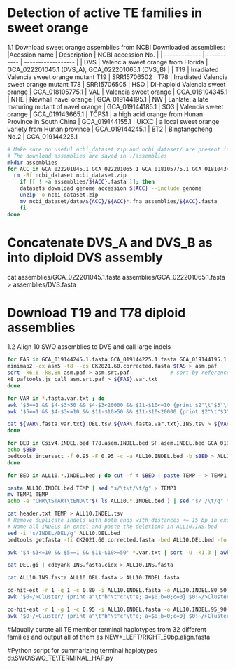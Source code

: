 # Detection of active TE families in sweet orange
1.1 Download sweet orange assemblies from NCBI
Downloaded assemblies:
|Acession name	| Description	| NCBI accession No. |
| ------------- | ----------- | ------------------ |
| DVS	| Valencia sweet orange from Florida | GCA_022201045.1 (DVS_A), GCA_022201065.1 (DVS_B) |
| T19	| Irradiated Valencia sweet orange mutant T19	| SRR15706502
| T78	| Irradiated Valencia sweet orange mutant T78	| SRR15706505
| HSO	| Di-haploid Valencia sweet orange	| GCA_018105775.1
| VAL	| Valencia sweet orange	| GCA_018104345.1
| NHE	| Newhall navel orange	| GCA_019144195.1
| NW	| Lanlate: a late maturing mutant of navel orange	| GCA_019144185.1
| SO3	| Valencia sweet orange	| GCA_019143665.1
| TCPS1	| a high acid orange from Hunan Province in South China	| GCA_019144155.1
| UKXC	| a local sweet orange variety from Hunan province |	GCA_019144245.1
| BT2	| Bingtangcheng No.2	| GCA_019144225.1

```bash
# Make sure no useful ncbi_dataset.zip and ncbi_dataset/ are present in current working dir
# The download assemblies are saved in ./assemblies
mkdir assemblies
for ACC in GCA_022201045.1 GCA_022201065.1 GCA_018105775.1 GCA_018104345.1 GCA_019144195.1 GCA_019144185.1 GCA_019143665.1 GCA_019144155.1 GCA_019144245.1 GCA_019144225.1 ; do
  rm -Rf ncbi_dataset ncbi_dataset.zip
    if [[ ! -a assemblies/${ACC}.fasta ]]; then
    datasets download genome accession ${ACC} --include genome
    unzip -o ncbi_dataset.zip
    mv ncbi_dataset/data/${ACC}/${ACC}*.fna assemblies/${ACC}.fasta
    fi
done
```
# Concatenate DVS_A and DVS_B as into diploid DVS assembly
cat assemblies/GCA_022201045.1.fasta assemblies/GCA_022201065.1.fasta > assemblies/DVS.fasta

# Download T19 and T78 diploid assemblies

1.2 Align 10 SWO assemblies to DVS and call large indels
```bash
for FAS in GCA_019144245.1.fasta GCA_019144225.1.fasta GCA_019144195.1.fasta GCA_019144185.1.fasta GCA_019144155.1.fasta GCA_019143665.1.fasta GCA_018104345.1.fasta Csiv4.fasta T78.asem.fasta SF.asem.fasta ; do
minimap2 -cx asm5 -t8 --cs CK2021.60.corrected.fasta $FAS > asm.paf  
sort -k6,6 -k8,8n asm.paf > asm.srt.paf             # sort by reference start coordinate
k8 paftools.js call asm.srt.paf > ${FAS}.var.txt
done

for VAR in *.fasta.var.txt ; do
awk '$5==1 && $4-$3>50 && $4-$3<20000 && $11-$10<=10 {print $2"\t"$3"\t"$4}' $VAR > ${VAR%.fasta.var.txt}.DEL.tsv
awk '$5==1 && $4-$3<=10 && $11-$10>50 && $11-$10<20000 {print $2"\t"$3"\t"$4}' $VAR > ${VAR%.fasta.var.txt}.INS.tsv

cat ${VAR%.fasta.var.txt}.DEL.tsv ${VAR%.fasta.var.txt}.INS.tsv > ${VAR%.fasta.var.txt}.INDEL.bed
done

for BED in Csiv4.INDEL.bed T78.asem.INDEL.bed SF.asem.INDEL.bed GCA_019144245.1.INDEL.bed GCA_019144225.1.INDEL.bed GCA_019144195.1.INDEL.bed GCA_019144185.1.INDEL.bed GCA_019144155.1.INDEL.bed GCA_019143665.1.INDEL.bed GCA_018104345.1.INDEL.bed; do
echo $BED
bedtools intersect -f 0.95 -F 0.95 -c -a ALL10.INDEL.bed -b $BED > ALL10.${BED}
done

for BED in ALL10.*.INDEL.bed ; do cut -f 4 $BED | paste TEMP - > TEMP1 ; mv TEMP1 TEMP; done

paste ALL10.INDEL.bed TEMP | sed "s/\t\t/\t/g" > TEMP1
mv TEMP1 TEMP
echo -e "CHR\tSTART\tEND\t"$( ls ALL10.*.INDEL.bed ) | sed "s/ /\t/g" > header.txt

cat header.txt TEMP > ALL10.INDEL.tsv
# Remove duplicate indels with both ends with distances <= 15 bp in excel
# Name all INDELs in excel and paste the deletions in ALL10.INS.bed
sed -i 's/INDEL/DEL/g' ALL10.DEL.bed
bedtools getfasta -fi CK2021.60.corrected.fasta -bed ALL10.DEL.bed -fo ALL10.DEL.fasta

awk '$4-$3<=10 && $5==1 && $11-$10>=50' *.var.txt | sort -u -k1,3 | awk '{print ">"$2":"$3"-"$4"\t"$8}' | sed "s/\t/\n/g" > INS.fasta

cat DEL.gi | cdbyank INS.fasta.cidx > ALL10.INS.fasta

cat ALL10.INS.fasta ALL10.DEL.fasta > ALL10.INDEL.fasta

cd-hit-est -r 1 -g 1 -c 0.80 -i ALL10.INDEL.fasta -o ALL10.INDEL.80_50.clusters.fasta -T 0 -aL 0.50 -M 370000 -d 50 -n 10
awk '$0~/>Cluster/ {print a"\t"b"\t"c"\t"e; a=$0;b=0;c=0} $0!~/>Cluster/ {b+=1; if ($0~/*/) {match($0,/([0-9]+)nt, >(.+)\.\.\./,d);c=d[2];e=d[1]}} END {print a"\t"b"\t"c"\t"e}' ALL10.INDEL.80_50.clusters.fasta.clstr | sed "s/ //g" > ALL10.INDEL.80_50.clusters.stat.tsv

cd-hit-est -r 1 -g 1 -c 0.95 -i ALL10.INDEL.fasta -o ALL10.INDEL.95_90.clusters.fasta -T 0 -aL 0.90 -M 370000 -d 50 -n 10
awk '$0~/>Cluster/ {print a"\t"b"\t"c"\t"e; a=$0;b=0;c=0} $0!~/>Cluster/ {b+=1; if ($0~/*/) {match($0,/([0-9]+)nt, >(.+)\.\.\./,d);c=d[2];e=d[1]}} END {print a"\t"b"\t"c"\t"e}' ALL10.INDEL.95_90.clusters.fasta.clstr | sed "s/ //g" > ALL10.INDEL.95_90.clusters.stat.tsv

```


#Maually curate all TE member terminal haplotypes from 32 different families and output all of them as NEW*_LEFT/RIGHT_50bp.align.fasta

#Python script for summarizing terminal haplotypes d:\SWO\SWO_TE\TERMINAL_HAP.py
